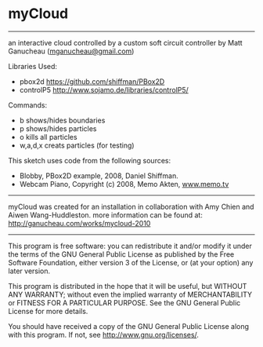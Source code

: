 # myCloud #
-----------------------------------

an interactive cloud controlled by a custom soft circuit controller
by Matt Ganucheau (mganucheau@gmail.com)

Libraries Used: 
- pbox2d  https://github.com/shiffman/PBox2D
- controlP5 http://www.sojamo.de/libraries/controlP5/

Commands:
- b shows/hides boundaries
- p shows/hides particles
- o kills all particles
- w,a,d,x creats particles (for testing)

This sketch uses code from the following sources:
- Blobby, PBox2D example, 2008, Daniel Shiffman.
- Webcam Piano, Copyright (c) 2008, Memo Akten, www.memo.tv

-----------------------------------

myCloud was created for an installation in collaboration with Amy Chien and Aiwen Wang-Huddleston.
more information can be found at: http://ganucheau.com/works/mycloud-2010

-----------------------------------

This program is free software: you can redistribute it and/or modify
it under the terms of the GNU General Public License as published by
the Free Software Foundation, either version 3 of the License, or
(at your option) any later version.
 
This program is distributed in the hope that it will be useful,
but WITHOUT ANY WARRANTY; without even the implied warranty of
MERCHANTABILITY or FITNESS FOR A PARTICULAR PURPOSE.  See the
GNU General Public License for more details.
 
You should have received a copy of the GNU General Public License
along with this program.  If not, see <http://www.gnu.org/licenses/>.
 
